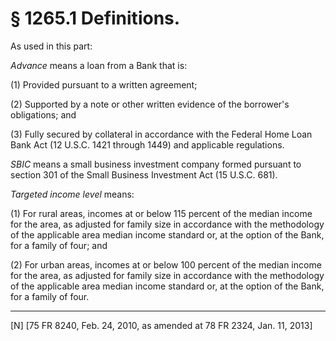 # § 1265.1   Definitions.

As used in this part:


*Advance* means a loan from a Bank that is:


(1) Provided pursuant to a written agreement;


(2) Supported by a note or other written evidence of the borrower's obligations; and


(3) Fully secured by collateral in accordance with the Federal Home Loan Bank Act (12 U.S.C. 1421 through 1449) and applicable regulations.


*SBIC* means a small business investment company formed pursuant to section 301 of the Small Business Investment Act (15 U.S.C. 681).


*Targeted income level* means:


(1) For rural areas, incomes at or below 115 percent of the median income for the area, as adjusted for family size in accordance with the methodology of the applicable area median income standard or, at the option of the Bank, for a family of four; and


(2) For urban areas, incomes at or below 100 percent of the median income for the area, as adjusted for family size in accordance with the methodology of the applicable area median income standard or, at the option of the Bank, for a family of four.



---

[N] [75 FR 8240, Feb. 24, 2010, as amended at 78 FR 2324, Jan. 11, 2013]




